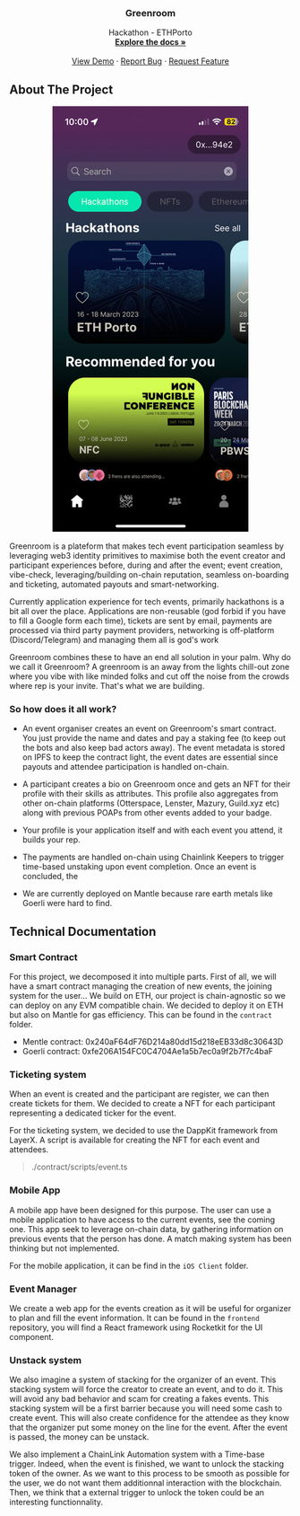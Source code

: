 
<!-- PROJECT LOGO -->
<br />
<div align="center">
  <!-- <a href="https://github.com/othneildrew/Best-README-Template">
    <img src="./logo_color.png" alt="Logo" height="80">
  </a> -->

  <h3 align="center">Greenroom</h3>

  <p align="center">
    Hackathon - ETHPorto  
    <br />
    <a href="#"><strong>Explore the docs »</strong></a>
    <br />
    <br />
    <a href="#">View Demo</a>
    ·
    <a href="#">Report Bug</a>
    ·
    <a href="#">Request Feature</a>
  </p>
</div>



<!-- ABOUT THE PROJECT -->
## About The Project

<!-- mobile -->
<p align="center">
  <img src="./mobile.jpg" alt="Mobile App">
</p>

Greenroom is a plateform that makes tech event participation seamless by leveraging web3 identity primitives to maximise both the event creator and participant experiences before, during and after the event; event creation, vibe-check, leveraging/building on-chain reputation, seamless on-boarding and ticketing, automated payouts and smart-networking.

Currently application experience for tech events, primarily hackathons is a bit all over the place. Applications are non-reusable (god forbid if you have to fill a Google form each time), tickets are sent by email, payments are processed via third party payment providers, networking is off-platform (Discord/Telegram) and managing them all is god's work

Greenroom combines these to have an end all solution in your palm. 
Why do we call it Greenroom? A greenroom is an away from the lights chill-out zone where you vibe with like minded folks and cut off the noise from the crowds where rep is your invite. That's what we are building.

### So how does it all work?

- An event organiser creates an event on Greenroom's smart contract. You just provide the name and dates and pay a staking fee (to keep out the bots and also keep bad actors away). The event metadata is stored on IPFS to keep the contract light, the event dates are essential since payouts and attendee participation is handled on-chain.

- A participant creates a bio on Greenroom once and gets an NFT for their profile with their skills as attributes. This profile also aggregates from other on-chain platforms (Otterspace, Lenster, Mazury, Guild.xyz etc) along with previous POAPs from other events added to your badge. 

- Your profile is your application itself and with each event you attend, it builds your rep.

- The payments are handled on-chain using Chainlink Keepers to trigger time-based unstaking upon event completion. Once an event is concluded, the

- We are currently deployed on Mantle because rare earth metals like Goerli were hard to find. 


## Technical Documentation

### Smart Contract

For this project, we decomposed it into multiple parts. First of all, we will have a smart contract managing the creation of new events, the joining system for the user... We build on ETH, our project is chain-agnostic so we can deploy on any EVM compatible chain. We decided to deploy it on ETH but also on Mantle for gas efficiency. This can be found in the `contract` folder.

- Mentle contract: 0x240aF64dF76D214a80dd15d218eEB33d8c30643D
- Goerli contract: 0xfe206A154FC0C4704Ae1a5b7ec0a9f2b7f7c4baF 

### Ticketing system

When an event is created and the participant are register, we can then create tickets for them. We decided to create a NFT for each participant representing a dedicated ticker for the event. 

For the ticketing system, we decided to use the DappKit framework from LayerX. A script is available for creating the NFT for each event and attendees.

> ./contract/scripts/event.ts


### Mobile App

A mobile app have been designed for this purpose. The user can use a mobile application to have access to the current events, see the coming one. This app seek to leverage on-chain data, by gathering information on previous events that the person has done. A match making system has been thinking but not implemented.

For the mobile application, it can be find in the `iOS Client` folder.


### Event Manager 

We create a web app for the events creation as it will be useful for organizer to plan and fill the event information.
It can be found in the `frontend` repository, you will find a React framework using Rocketkit for the UI component. 


### Unstack system 


We also imagine a system of stacking for the organizer of an event. This stacking system will force the creator to create an event, and to do it. This will avoid any bad behavior and scam for creating a fakes events. This stacking system will be a first barrier because you will need some cash to create event. This will also create confidence for the attendee as they know that the organizer put some money on the line for the event. After the event is passed, the money can be unstack. 

We also implement a ChainLink Automation system with a Time-base trigger. Indeed, when the event is finished, we want to unlock the stacking token of the owner. As we want to this process to be smooth as possible for the user, we do not want them additionnal interaction with the blockchain. Then, we think that a external trigger to unlock the token could be an interesting functionnality.


